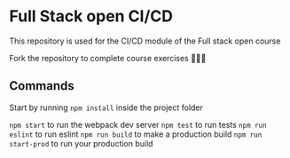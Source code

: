# Full Stack open CI/CD

This repository is used for the CI/CD module of the Full stack open course

Fork the repository to complete course exercises 🚀🚀🚀

## Commands

Start by running `npm install` inside the project folder

`npm start` to run the webpack dev server
`npm test` to run tests
`npm run eslint` to run eslint
`npm run build` to make a production build
`npm run start-prod` to run your production build
